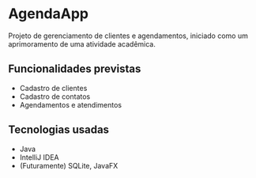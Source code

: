 # AgendaApp

Projeto de gerenciamento de clientes e agendamentos, iniciado como um aprimoramento de uma atividade acadêmica.

## Funcionalidades previstas
- Cadastro de clientes
- Cadastro de contatos
- Agendamentos e atendimentos

## Tecnologias usadas
- Java
- IntelliJ IDEA
- (Futuramente) SQLite, JavaFX